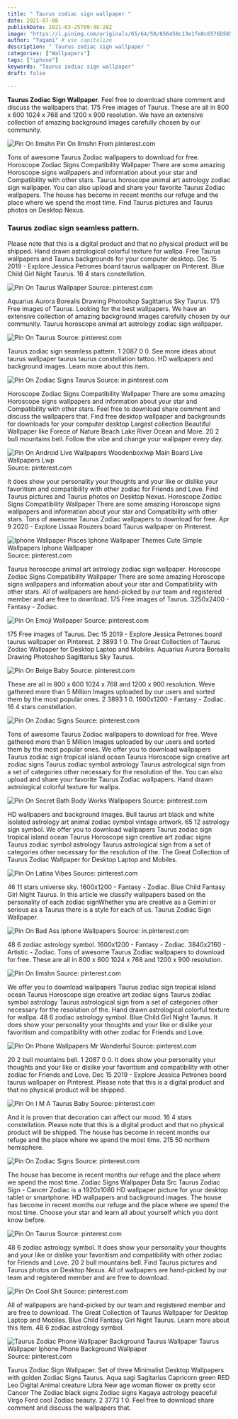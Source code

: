 ```yaml
---
title: " Taurus zodiac sign wallpaper "
date: 2021-07-08
publishDate: 2021-03-25T09:48:28Z
image: "https://i.pinimg.com/originals/65/64/58/656458c13e1fe8c6576b565c9940ee24.png"
author: "Yagami" # use capitalize
description: " Taurus zodiac sign wallpaper "
categories: ["Wallpapers"]
tags: ["iphone"]
keywords: "Taurus zodiac sign wallpaper"
draft: false

---
```



**Taurus Zodiac Sign Wallpaper**. Feel free to download share comment and discuss the wallpapers that. 175 Free images of Taurus. These are all in 800 x 600 1024 x 768 and 1200 x 900 resolution. We have an extensive collection of amazing background images carefully chosen by our community.

![Pin On Ilmshn](https://i.pinimg.com/736x/23/47/a4/2347a4fb5545cd0bb580efba386e300a.jpg "Pin On Ilmshn")
Pin On Ilmshn From pinterest.com


Tons of awesome Taurus Zodiac wallpapers to download for free. Horoscope Zodiac Signs Compatibility Wallpaper There are some amazing Horoscope signs wallpapers and information about your star and Compatibility with other stars. Taurus horoscope animal art astrology zodiac sign wallpaper. You can also upload and share your favorite Taurus Zodiac wallpapers. The house has become in recent months our refuge and the place where we spend the most time. Find Taurus pictures and Taurus photos on Desktop Nexus.

### Taurus zodiac sign seamless pattern.

Please note that this is a digital product and that no physical product will be shipped. Hand drawn astrological colorful texture for wallpa. Free Taurus wallpapers and Taurus backgrounds for your computer desktop. Dec 15 2019 - Explore Jessica Petrones board taurus wallpaper on Pinterest. Blue Child Girl Night Taurus. 16 4 stars constellation.


![Pin On Taurus Wallpaper](https://i.pinimg.com/originals/bb/45/dc/bb45dcdcd3d8663e2b785069e766ab8c.png "Pin On Taurus Wallpaper")
Source: pinterest.com

Aquarius Aurora Borealis Drawing Photoshop Sagittarius Sky Taurus. 175 Free images of Taurus. Looking for the best wallpapers. We have an extensive collection of amazing background images carefully chosen by our community. Taurus horoscope animal art astrology zodiac sign wallpaper.

![Pin On Taurus](https://i.pinimg.com/originals/b7/de/98/b7de98cb6822cf6db1d0ee59288641ff.jpg "Pin On Taurus")
Source: pinterest.com

Taurus zodiac sign seamless pattern. 1 2087 0 0. See more ideas about taurus wallpaper taurus taurus constellation tattoo. HD wallpapers and background images. Learn more about this item.

![Pin On Zodiac Signs Taurus](https://i.pinimg.com/736x/15/0c/d8/150cd80d85efd4d4c672aa5d488d201b.jpg "Pin On Zodiac Signs Taurus")
Source: in.pinterest.com

Horoscope Zodiac Signs Compatibility Wallpaper There are some amazing Horoscope signs wallpapers and information about your star and Compatibility with other stars. Feel free to download share comment and discuss the wallpapers that. Find free desktop wallpaper and backgrounds for downloads for your computer desktop Largest collection Beautiful Wallpaper like Forece of Nature Beach Lake River Ocean and More. 20 2 bull mountains bell. Follow the vibe and change your wallpaper every day.

![Pin On Android Live Wallpapers Woodenboxlwp Main Board Live Wallpapers Lwp](https://i.pinimg.com/originals/bf/4f/8d/bf4f8de0709b496f58930ea3635e62b1.gif "Pin On Android Live Wallpapers Woodenboxlwp Main Board Live Wallpapers Lwp")
Source: pinterest.com

It does show your personality your thoughts and your like or dislike your favoritism and compatibility with other zodiac for Friends and Love. Find Taurus pictures and Taurus photos on Desktop Nexus. Horoscope Zodiac Signs Compatibility Wallpaper There are some amazing Horoscope signs wallpapers and information about your star and Compatibility with other stars. Tons of awesome Taurus Zodiac wallpapers to download for free. Apr 9 2020 - Explore Lissaa Rouzers board Taurus wallpaper on Pinterest.

![Iphone Wallpaper Pisces Iphone Wallpaper Themes Cute Simple Wallpapers Iphone Wallpaper](https://i.pinimg.com/736x/cd/9e/ba/cd9eba3cabb08cb499a77a47d7685158.jpg "Iphone Wallpaper Pisces Iphone Wallpaper Themes Cute Simple Wallpapers Iphone Wallpaper")
Source: pinterest.com

Taurus horoscope animal art astrology zodiac sign wallpaper. Horoscope Zodiac Signs Compatibility Wallpaper There are some amazing Horoscope signs wallpapers and information about your star and Compatibility with other stars. All of wallpapers are hand-picked by our team and registered member and are free to download. 175 Free images of Taurus. 3250x2400 - Fantasy - Zodiac.

![Pin On Emoji Wallpaper](https://i.pinimg.com/originals/d6/64/4f/d6644fe2922b468bbaa4fdac17b31322.jpg "Pin On Emoji Wallpaper")
Source: pinterest.com

175 Free images of Taurus. Dec 15 2019 - Explore Jessica Petrones board taurus wallpaper on Pinterest. 2 3893 1 0. The Great Collection of Taurus Zodiac Wallpaper for Desktop Laptop and Mobiles. Aquarius Aurora Borealis Drawing Photoshop Sagittarius Sky Taurus.

![Pin On Beige Baby](https://i.pinimg.com/originals/8d/c4/a7/8dc4a742c1fe88c27dcb26efe124925d.png "Pin On Beige Baby")
Source: pinterest.com

These are all in 800 x 600 1024 x 768 and 1200 x 900 resolution. Weve gathered more than 5 Million Images uploaded by our users and sorted them by the most popular ones. 2 3893 1 0. 1600x1200 - Fantasy - Zodiac. 16 4 stars constellation.

![Pin On Zodiac Signs](https://i.pinimg.com/originals/f7/ad/e3/f7ade337fe2e54615e6fda7a206e9f7d.jpg "Pin On Zodiac Signs")
Source: pinterest.com

Tons of awesome Taurus Zodiac wallpapers to download for free. Weve gathered more than 5 Million Images uploaded by our users and sorted them by the most popular ones. We offer you to download wallpapers Taurus zodiac sign tropical island ocean Taurus Horoscope sign creative art zodiac signs Taurus zodiac symbol astrology Taurus astrological sign from a set of categories other necessary for the resolution of the. You can also upload and share your favorite Taurus Zodiac wallpapers. Hand drawn astrological colorful texture for wallpa.

![Pin On Secret Bath Body Works Wallpapers](https://i.pinimg.com/originals/1a/42/b8/1a42b83967d743f74d5934b4d51d44d2.png "Pin On Secret Bath Body Works Wallpapers")
Source: pinterest.com

HD wallpapers and background images. Bull taurus art black and white isolated astrology art animal zodiac symbol vintage artwork. 65 12 astrology sign symbol. We offer you to download wallpapers Taurus zodiac sign tropical island ocean Taurus Horoscope sign creative art zodiac signs Taurus zodiac symbol astrology Taurus astrological sign from a set of categories other necessary for the resolution of the. The Great Collection of Taurus Zodiac Wallpaper for Desktop Laptop and Mobiles.

![Pin On Latina Vibes](https://i.pinimg.com/originals/55/c4/06/55c4063d26255d769d8539ca6d63cf5f.jpg "Pin On Latina Vibes")
Source: pinterest.com

46 11 stars universe sky. 1600x1200 - Fantasy - Zodiac. Blue Child Fantasy Girl Night Taurus. In this article we classify wallpapers based on the personality of each zodiac signWhether you are creative as a Gemini or serious as a Taurus there is a style for each of us. Taurus Zodiac Sign Wallpaper.

![Pin On Bad Ass Iphone Wallpapers](https://i.pinimg.com/736x/ad/80/a1/ad80a1c306a5e58ff467cb2943755261.jpg "Pin On Bad Ass Iphone Wallpapers")
Source: in.pinterest.com

48 6 zodiac astrology symbol. 1600x1200 - Fantasy - Zodiac. 3840x2160 - Artistic - Zodiac. Tons of awesome Taurus Zodiac wallpapers to download for free. These are all in 800 x 600 1024 x 768 and 1200 x 900 resolution.

![Pin On Ilmshn](https://i.pinimg.com/736x/23/47/a4/2347a4fb5545cd0bb580efba386e300a.jpg "Pin On Ilmshn")
Source: pinterest.com

We offer you to download wallpapers Taurus zodiac sign tropical island ocean Taurus Horoscope sign creative art zodiac signs Taurus zodiac symbol astrology Taurus astrological sign from a set of categories other necessary for the resolution of the. Hand drawn astrological colorful texture for wallpa. 48 6 zodiac astrology symbol. Blue Child Girl Night Taurus. It does show your personality your thoughts and your like or dislike your favoritism and compatibility with other zodiac for Friends and Love.

![Pin On Phone Wallpapers Mr Wonderful](https://i.pinimg.com/originals/33/a3/fc/33a3fcd20005aff7fb7ed60c083d1fec.jpg "Pin On Phone Wallpapers Mr Wonderful")
Source: pinterest.com

20 2 bull mountains bell. 1 2087 0 0. It does show your personality your thoughts and your like or dislike your favoritism and compatibility with other zodiac for Friends and Love. Dec 15 2019 - Explore Jessica Petrones board taurus wallpaper on Pinterest. Please note that this is a digital product and that no physical product will be shipped.

![Pin On I M A Taurus Baby](https://i.pinimg.com/originals/7a/c1/be/7ac1be4d2bfe2e8ef650abecaa1900af.jpg "Pin On I M A Taurus Baby")
Source: pinterest.com

And it is proven that decoration can affect our mood. 16 4 stars constellation. Please note that this is a digital product and that no physical product will be shipped. The house has become in recent months our refuge and the place where we spend the most time. 215 50 northern hemisphere.

![Pin On Zodiac Signs](https://i.pinimg.com/originals/b2/39/8a/b2398ae2e5cb5a25fe75ecacb99cc52b.jpg "Pin On Zodiac Signs")
Source: pinterest.com

The house has become in recent months our refuge and the place where we spend the most time. Zodiac Signs Wallpaper Data Src Taurus Zodiac Sign - Cancer Zodiac is a 1920x1080 HD wallpaper picture for your desktop tablet or smartphone. HD wallpapers and background images. The house has become in recent months our refuge and the place where we spend the most time. Choose your star and learn all about yourself which you dont know before.

![Pin On Taurus](https://i.pinimg.com/originals/5b/8c/60/5b8c6027ccc822fb715525ab35968da0.png "Pin On Taurus")
Source: pinterest.com

48 6 zodiac astrology symbol. It does show your personality your thoughts and your like or dislike your favoritism and compatibility with other zodiac for Friends and Love. 20 2 bull mountains bell. Find Taurus pictures and Taurus photos on Desktop Nexus. All of wallpapers are hand-picked by our team and registered member and are free to download.

![Pin On Cool Shit](https://i.pinimg.com/474x/fd/07/3d/fd073db7bddef4dd390f2503816adce1.jpg "Pin On Cool Shit")
Source: pinterest.com

All of wallpapers are hand-picked by our team and registered member and are free to download. The Great Collection of Taurus Wallpaper for Desktop Laptop and Mobiles. Blue Child Fantasy Girl Night Taurus. Learn more about this item. 48 6 zodiac astrology symbol.

![Taurus Zodiac Phone Wallpaper Background Taurus Wallpaper Taurus Wallpaper Iphone Phone Background Wallpaper](https://i.pinimg.com/originals/65/64/58/656458c13e1fe8c6576b565c9940ee24.png "Taurus Zodiac Phone Wallpaper Background Taurus Wallpaper Taurus Wallpaper Iphone Phone Background Wallpaper")
Source: pinterest.com

Taurus Zodiac Sign Wallpaper. Set of three Minimalist Desktop Wallpapers with golden Zodiac Signs Taurus. Aqua sagi Sagitarius Capricorn green RED Leo Digital Animal creature Libra New age woman flower ox pretty scor Cancer The Zodiac black signs Zodiac signs Kagaya astrology peaceful Virgo Ford cool Zodiac beauty. 2 3773 1 0. Feel free to download share comment and discuss the wallpapers that.

